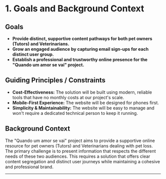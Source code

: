 # 1. Goals and Background Context

## Goals

* **Provide distinct, supportive content pathways for both pet owners (Tutors) and Veterinarians.**
* **Grow an engaged audience by capturing email sign-ups for each distinct user group.**
* **Establish a professional and trustworthy online presence for the "Quando um amor se vai" project.**

## Guiding Principles / Constraints

* **Cost-Effectiveness:** The solution will be built using modern, reliable tools that have no monthly costs at our project's scale.
* **Mobile-First Experience:** The website will be designed for phones first.
* **Simplicity & Maintainability:** The website will be easy to manage and won't require a dedicated technical person to keep it running.

## Background Context

The "Quando um amor se vai" project aims to provide a supportive online resource for pet owners (Tutors) and Veterinarians dealing with pet loss. The primary challenge is to present information that respects the different needs of these two audiences. This requires a solution that offers clear content segregation and distinct user journeys while maintaining a cohesive and professional brand.


---
